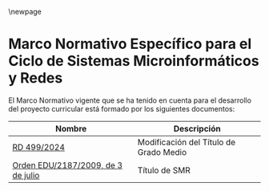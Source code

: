 \newpage

# Marco Normativo Específico para el Ciclo de Sistemas Microinformáticos y Redes

El Marco Normativo vigente que se ha tenido en cuenta para el desarrollo del proyecto curricular 
está formado por los siguientes documentos:

| Nombre | Descripción |
|-------- | -------------|
| [RD 499/2024](https://www.boe.es/eli/es/rd/2024/05/21/499) | Modificación del Título de Grado Medio |
| [Orden EDU/2187/2009, de 3 de julio](https://www.boe.es/diario_boe/txt.php?id=BOE-A-2009-13252) | Título de SMR |



